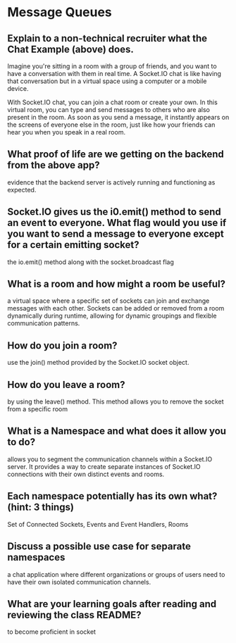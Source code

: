 # Message Queues

## Explain to a non-technical recruiter what the Chat Example (above) does.

Imagine you're sitting in a room with a group of friends, and you want to have a conversation with them in real time. A Socket.IO chat is like having that conversation but in a virtual space using a computer or a mobile device.

With Socket.IO chat, you can join a chat room or create your own. In this virtual room, you can type and send messages to others who are also present in the room. As soon as you send a message, it instantly appears on the screens of everyone else in the room, just like how your friends can hear you when you speak in a real room.

## What proof of life are we getting on the backend from the above app?

 evidence that the backend server is actively running and functioning as expected.

 ## Socket.IO gives us the i0.emit() method to send an event to everyone. What flag would you use if you want to send a message to everyone except for a certain emitting socket?

 the io.emit() method along with the socket.broadcast flag

 ## What is a room and how might a room be useful?

 a virtual space where a specific set of sockets can join and exchange messages with each other. Sockets can be added or removed from a room dynamically during runtime, allowing for dynamic groupings and flexible communication patterns.

 ## How do you join a room?

 use the join() method provided by the Socket.IO socket object.

 ## How do you leave a room?

 by using the leave() method. This method allows you to remove the socket from a specific room

 ## What is a Namespace and what does it allow you to do? 

  allows you to segment the communication channels within a Socket.IO server. It provides a way to create separate instances of Socket.IO connections with their own distinct events and rooms.

  ## Each namespace potentially has its own what? (hint: 3 things)

  Set of Connected Sockets, Events and Event Handlers, Rooms

  ## Discuss a possible use case for separate namespaces

  a chat application where different organizations or groups of users need to have their own isolated communication channels.

  ## What are your learning goals after reading and reviewing the class README?

  to become proficient in socket
  